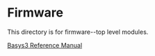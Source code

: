 # Firmware

This directory is for firmware--top level modules.

[Basys3 Reference Manual](https://digilent.com/reference/programmable-logic/basys-3/reference-manual)
